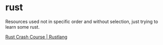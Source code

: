 # rust

Resources used not in specific order and without selection, just trying to learn some rust.

[Rust Crash Course | Rustlang](https://www.youtube.com/watch?v=zF34dRivLOw)